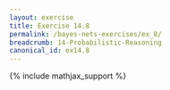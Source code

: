 ```yaml
---
layout: exercise
title: Exercise 14.8
permalink: /bayes-nets-exercises/ex_8/
breadcrumb: 14-Probabilistic-Reasoning
canonical_id: ex14.8
---
```


{% include mathjax_support %}
